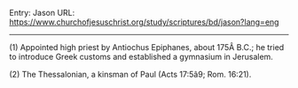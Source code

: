 Entry: Jason
URL: https://www.churchofjesuschrist.org/study/scriptures/bd/jason?lang=eng

---

(1) Appointed high priest by Antiochus Epiphanes, about 175Â B.C.; he tried to introduce Greek customs and established a gymnasium in Jerusalem.

(2) The Thessalonian, a kinsman of Paul (Acts 17:5â9; Rom. 16:21).
